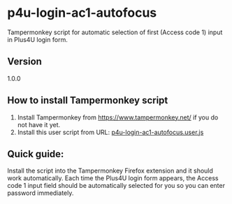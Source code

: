 # p4u-login-ac1-autofocus
Tampermonkey script for automatic selection of first (Access code 1) input in Plus4U login form.

## Version
1.0.0

## How to install Tampermonkey script
1. Install Tampermonkey from https://www.tampermonkey.net/ if you do not have it yet.
2. Install this user script from URL: [p4u-login-ac1-autofocus.user.js](https://github.com/uumnk/p4u-login-ac1-autofocus/raw/main/p4u-login-ac1-autofocus.user.js)

## Quick guide:
Install the script into the Tampermonkey Firefox extension and it should work automatically.
Each time the Plus4U login form appears, the Access code 1 input field should be automatically selected for you so you can enter password immediately.